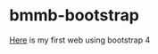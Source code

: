 # bmmb-bootstrap
[Here](https://gonzalosalmeron.github.io/bmmb-bootstrap/) is my first web using bootstrap 4 
